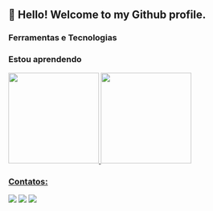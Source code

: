 
## 👋 Hello! Welcome to my Github profile.


### Ferramentas e Tecnologias
<link rel="stylesheet" href="https://cdn.jsdelivr.net/gh/devicons/devicon@v2.15.1/devicon.min.css" width="40" height="40"> <link rel="stylesheet" href="https://cdn.jsdelivr.net/gh/devicons/devicon@v2.15.1/devicon.min.css" width="40" height="40"> <link rel="stylesheet" href="https://cdn.jsdelivr.net/gh/devicons/devicon@v2.15.1/devicon.min.css" width="40" height="40">
          
          
          


### Estou aprendendo
<link rel="stylesheet" href="https://cdn.jsdelivr.net/gh/devicons/devicon@v2.15.1/devicon.min.css" width="40" height="40"> <link rel="stylesheet" href="https://cdn.jsdelivr.net/gh/devicons/devicon@v2.15.1/devicon.min.css" width="40" height="40">


<div>
<a href="https://github.com/dudaccosta">
<img height="180em" src="https://github-readme-stats.vercel.app/api/top-langs/?username=seu-usuário-aqui&layout=compact&langs_count=7&theme=dracula"/>
<img height="180em" src="https://github-readme-stats.vercel.app/api?username=seu-usuário-aqui&show_icons=true&theme=dracula&include_all_commits=true&count_private=true"/>
</div>

### Contatos:

<div>
<a href="https://instagram.com/duda.costaa" target="_blank"><img src="https://img.shields.io/badge/-Instagram-%23E4405F?style=for-the-badge&logo=instagram&logoColor=white" target="_blank"></a>
<a href = "mariaeduarda.ccosta@outlook.com"><img src="https://img.shields.io/badge/Gmail-D14836?style=for-the-badge&logo=gmail&logoColor=white" target="_blank"></a>
<a href="https://www.linkedin.com/in/maria-eduarda-ccosta" target="_blank"><img src="https://img.shields.io/badge/-LinkedIn-%230077B5?style=for-the-badge&logo=linkedin&logoColor=white" target="_blank"></a>   
</div>

